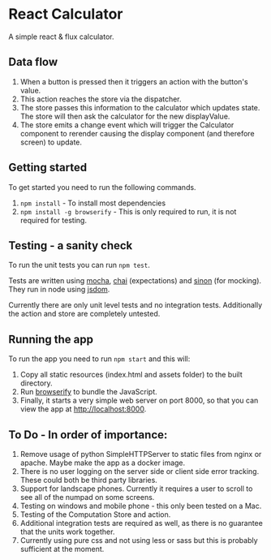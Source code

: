 # React Calculator
A simple react & flux calculator.

## Data flow
1. When a button is pressed then it triggers an action with the button's value.
1. This action reaches the store via the dispatcher.
1. The store passes this information to the calculator which updates state. The store will then ask the calculator for the new displayValue.
1. The store emits a change event which will trigger the Calculator component to rerender causing the display component (and therefore screen) to update.

## Getting started
To get started you need to run the following commands.

1. `npm install` - To install most dependencies
1. `npm install -g browserify` - This is only required to run, it is not required for testing.

## Testing - a sanity check
To run the unit tests you can run `npm test`.

Tests are written using [mocha](http://mochajs.org/), [chai](http://chaijs.com/) (expectations) and [sinon](http://sinonjs.org/) (for mocking). They run in node using [jsdom](https://github.com/tmpvar/jsdom).

Currently there are only unit level tests and no integration tests. Additionally the action and store are completely untested.

## Running the app
To run the app you need to run `npm start` and this will:

1. Copy all static resources (index.html and assets folder) to the built directory.
1. Run [browserify](http://browserify.org/) to bundle the JavaScript.
1. Finally, it starts a very simple web server on port 8000, so that you can view the app at [http://localhost:8000](http://localhost:8000).

## To Do - In order of importance:
1. Remove usage of python SimpleHTTPServer to static files from nginx or apache. Maybe make the app as a docker image.
1. There is no user logging on the server side or client side error tracking. These could both be third party libraries.
1. Support for landscape phones. Currently it requires a user to scroll to see all of the numpad on some screens.
1. Testing on windows and mobile phone - this only been tested on a Mac.
1. Testing of the Computation Store and action.
1. Additional integration tests are required as well, as there is no guarantee that the units work together.
1. Currently using pure css and not using less or sass but this is probably sufficient at the moment.
